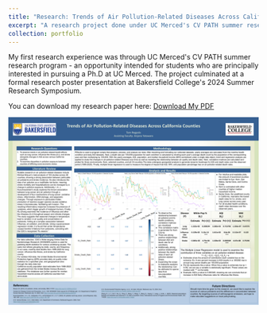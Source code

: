 ```yaml
---
title: "Research: Trends of Air Pollution-Related Diseases Across California Counties "
excerpt: "A research project done under UC Merced's CV PATH summer research program. <br/><img src='/images/CVPATH.png'>"
collection: portfolio
---
```


My first research experience was through UC Merced's CV PATH summer research program - an opportunity intended for students who are principally interested in pursuing a Ph.D at UC Merced. The project culminated at a formal research poster presentation at Bakersfield College's 2024 Summer Research Symposium.

You can download my research paper here: <a href="/files/CVPathResearchPaper.pdf" download>Download My PDF</a>


<img src="/images/CVPATH.png" alt="My Photo" width="1000" />
